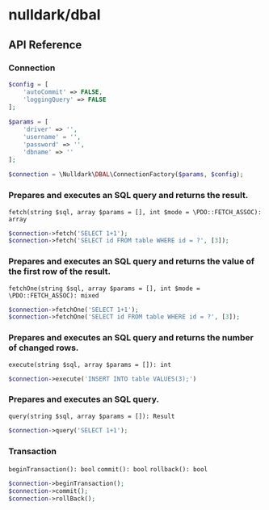 # nulldark/dbal

## API Reference
### Connection
```php
$config = [
    'autoCommit' => FALSE,
    'loggingQuery' => FALSE
];
    
$params = [
    'driver' => '',
    'username' = '',
    'password' => '',
    'dbname' => ''
];
    
$connection = \Nulldark\DBAL\ConnectionFactory($params, $config);
```

### Prepares and executes an SQL query and returns the result.
`fetch(string $sql, array $params = [], int $mode = \PDO::FETCH_ASSOC): array`

```php
$connection->fetch('SELECT 1+1');
$connection->fetch('SELECT id FROM table WHERE id = ?', [3]);
```

### Prepares and executes an SQL query and returns the value of the first row of the result.
`fetchOne(string $sql, array $params = [], int $mode = \PDO::FETCH_ASSOC): mixed`
```php
$connection->fetchOne('SELECT 1+1');
$connection->fetchOne('SELECT id FROM table WHERE id = ?', [3]);
```

### Prepares and executes an SQL query and returns the number of changed rows.
`execute(string $sql, array $params = []): int`
```php
$connection->execute('INSERT INTO table VALUES(3);')
```

### Prepares and executes an SQL query.
`query(string $sql, array $params = []): Result`
```php
$connection->query('SELECT 1+1');
```

### Transaction
`beginTransaction(): bool`
`commit(): bool`
`rollback(): bool`

```php
$connection->beginTransaction();
$connection->commit();
$connection->rollBack();
```